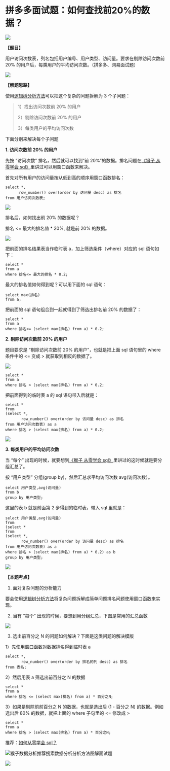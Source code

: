 # **拼多多面试题：如何查找前20%的数据？**

![](https://mmbiz.qpic.cn/mmbiz_jpg/PnRVMhXvfFKmOzje0CT2WsibhbFG28yXuYclkCvvMQewp4vSF4dryUAicNr7ibJuicJbcP4T0uxsHicgqm6xeqUkG0Q/640?wx_fmt=jpeg)

**【题目】**

用户访问次数表，列名包括用户编号、用户类型、访问量。要求在剔除访问次数前 20% 的用户后，每类用户的平均访问次数。（拼多多、网易面试题）  

![](https://mmbiz.qpic.cn/mmbiz_png/gaCraaqqO6NXQJbs9SRHibpbMEiaMXg8YZhkgAjk1NrAbJSrlhdQUCrIQEHwjBwjRjibkiamzfRc1XicDgEBHR2rrPA/640?wx_fmt=png)

**【解题思路】**  

使用[逻辑树分析方法](http://mp.weixin.qq.com/s?__biz=MzAxMTMwNTMxMQ==&mid=2649246563&idx=2&sn=3ffe509999d144d23dec5acc101fc2ef&chksm=835fc353b4284a45ce01391453fe2fec1b225bbd6bbdb67dd7f304aacdd4f21f60d0b27ba309&scene=21#wechat_redirect)可以把这个复杂的问题拆解为 3 个子问题：

> 1）找出访问次数前 20% 的用户
> 
> 2）剔除访问次数前 20% 的用户
> 
> 3）每类用户的平均访问次数  

下面分别来解决每个子问题  

**1. 访问次数前 20% 的用户**

先按 “访问次数” 排名，然后就可以找到”前 20%”的数据。排名问题在[《猴子 从零学会 sql》](http://mp.weixin.qq.com/s?__biz=MzAxMTMwNTMxMQ==&mid=2649247566&idx=2&sn=5af748b677eb72028764dde0577675fb&chksm=835fc77eb4284e68e8cfe3f08c5a671b9e080b2651f20b40b1c793ffda4042ae43ad8f35a755&scene=21#wechat_redirect)里讲过可以用窗口函数来解决。

首先对所有用户的访问量按从低到高的顺序用窗口函数排名：

```MYSQL
select *,
      row_number() over(order by 访问量 desc) as 排名
from 用户访问次数表;

```

![](https://mmbiz.qpic.cn/mmbiz_png/gaCraaqqO6NXQJbs9SRHibpbMEiaMXg8YZnOjlcYQ5FHVNzMWD3y8C8J91yPVk4IVTclY4MlSlPPuzyDv2M1DqOg/640?wx_fmt=png)

排名后，如何找出前 20% 的数据呢？  

排名 <= 最大的排名值 * 20%, 就是前 20% 的数据。

![](https://mmbiz.qpic.cn/mmbiz_png/gaCraaqqO6NXQJbs9SRHibpbMEiaMXg8YZ7L3U994RlorjPe3GDlibxdEuRarr7Cb5PXhJoynIqTp6JWREDFpmiaGg/640?wx_fmt=png)

把前面的排名结果表当作临时表 a，加上筛选条件（where）对应的 sql 语句如下：

```MYSQL
select * 
from a
where 排名<= 最大的排名 * 0.2;

```

最大的排名值如何得到呢？可以用下面的 sql 语句：

```MYSQL
select max(排名)
from a;

```

把前面的 sql 语句组合到一起就得到了筛选出排名前 20% 的数据了：

```MYSQL
select * 
from a
where 排名<= (select max(排名) from a) * 0.2;

```

**2. 剔除访问次数前 20% 的用户**

题目要求是 “剔除访问次数前 20% 的用户”，也就是把上面 sql 语句里的 where 条件中的 <= 变成 > 就获取到相反的数据了。

![](https://mmbiz.qpic.cn/mmbiz_png/gaCraaqqO6NXQJbs9SRHibpbMEiaMXg8YZXsmlfJjAORvfAAIEb7N3opUyYfSDhed9ic5n3WVlv627ZyXud4MJIzg/640?wx_fmt=png)

```MYSQL
select * 
from a
where 排名 > (select max(排名) from a) * 0.2;

```

把前面得到的临时表 a 的 sql 语句带入后就是：  

```MYSQL
select * 
from 
(select *,
       row_number() over(order by 访问量 desc) as 排名
from 用户访问次数表) as a
where 排名 > (select max(排名) from a) * 0.2;

```

![](https://mmbiz.qpic.cn/mmbiz_png/gaCraaqqO6NXQJbs9SRHibpbMEiaMXg8YZFtsWIcNKZKB0nEicI22dUCibBXrx97f7JTMowrtZqxTrUE5X5JWbr2ww/640?wx_fmt=png)

**3. 每类用户的平均访问次数**  

当 “每个” 出现的时候，就要想到[《猴子 从零学会 sql》](http://mp.weixin.qq.com/s?__biz=MzAxMTMwNTMxMQ==&mid=2649246563&idx=2&sn=3ffe509999d144d23dec5acc101fc2ef&chksm=835fc353b4284a45ce01391453fe2fec1b225bbd6bbdb67dd7f304aacdd4f21f60d0b27ba309&scene=21#wechat_redirect)里讲过的这时候就是要分组汇总了。  

按 “用户类型” 分组(group by)，然后汇总求平均访问次数 avg(访问次数）。

```MYSQL
select 用户类型,avg(访问量)
from b
group by 用户类型;

```

这里的表 b 就是前面第 2 步得到的临时表，带入 sql 里就是：

```MYSQL
select 用户类型,avg(访问量)
from 
(select * 
from 
(select *,
       row_number() over(order by 访问量 desc) as 排名
from 用户访问次数表) as a
where 排名 > (select max(排名) from a) * 0.2) as b
group by 用户类型;

```

![](https://mmbiz.qpic.cn/mmbiz_png/gaCraaqqO6NXQJbs9SRHibpbMEiaMXg8YZSTRUbLyKnWYMMP4nK0CntEZVkdL9Ds8V4Mr1qicGk2uOceFkzPxw7vw/640?wx_fmt=png)

**【本题考点】**  

1. 面对复杂问题的分析能力

要会使用[逻辑树分析方法](http://mp.weixin.qq.com/s?__biz=MzAxMTMwNTMxMQ==&mid=2649246563&idx=2&sn=3ffe509999d144d23dec5acc101fc2ef&chksm=835fc353b4284a45ce01391453fe2fec1b225bbd6bbdb67dd7f304aacdd4f21f60d0b27ba309&scene=21#wechat_redirect)将复杂问题拆解成简单问题排名问题使用窗口函数来实现。

2. 当有 “每个” 出现的时候，要想到用分组汇总，下图是常用的汇总函数

![](https://mmbiz.qpic.cn/mmbiz_jpg/PnRVMhXvfFKmOzje0CT2WsibhbFG28yXuxicdfb86GLYs1rEAftoDyONlkWhcH1498B6XxFPSpIy7581QO9WRUMw/640?wx_fmt=jpeg)

3. 选出前百分之 N 的问题如何解决？下面是这类问题的解决模版  

1）先使用窗口函数对数据排名得到临时表 a

```MYSQL
select *,
       row_number() over(order by 排名的列 desc) as 排名
from 表名;

```

2）然后用表 a 筛选出前百分之 N 的数据

```MYSQL
select * 
from a
where 排名 <= (select max(排名) from a) * 百分之N;

```

3）如果是剔除前前百分之 N 的数据，也就是选出后 (1 - 百分之 N) 的数据。例如选出后 80% 的数据，就把上面的 where 子句里的 <= 修改成 >

```MYSQL
select * 
from a
where 排名 > (select max(排名) from a) * 百分之N;

```

推荐：[如何从零学会 sql？](http://mp.weixin.qq.com/s?__biz=MzAxMTMwNTMxMQ==&mid=2649247566&idx=2&sn=5af748b677eb72028764dde0577675fb&chksm=835fc77eb4284e68e8cfe3f08c5a671b9e080b2651f20b40b1c793ffda4042ae43ad8f35a755&scene=21#wechat_redirect)  

![](http://mmbiz.qpic.cn/mmbiz_png/PnRVMhXvfFIISVXzCoTo5FQHALuHPfVkOh0tNOCme4a1y055wA2ksgfHHAXiakU03TvfwFXIvbWRvRr1bMNPRrw/0?wx_fmt=png)猴子数据分析推荐搜索数据分析分析方法图解面试题

![](https://mmbiz.qpic.cn/mmbiz_jpg/PnRVMhXvfFLxIWAcpH8WkJcASQH4ndhfSBQdupDEEcrxt9GKsU4nKKMQ4ZRVesnGwDT0jUbsRXt5ywrfmE8pqw/640?wx_fmt=jpeg)
